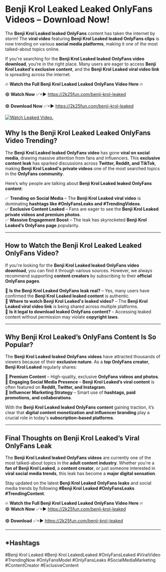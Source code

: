 # Benji Krol Leaked Leaked OnlyFans Videos – Download Now!

The **Benji Krol Leaked leaked OnlyFans** content has taken the internet by storm! The **viral video** featuring **Benji Krol Leaked leaked OnlyFans clips** is now trending on various **social media platforms**, making it one of the most talked-about topics online.  

If you're searching for the **Benji Krol Leaked leaked OnlyFans video download**, you’re in the right place. Many users are eager to access **Benji Krol Leaked's exclusive content**, and the **Benji Krol Leaked viral video link** is spreading across the internet.  

🔥 **Watch the Full Benji Krol Leaked Leaked OnlyFans Video Here** 🔥  

🟢 **Watch Now** ✅=► https://2k25fun.com/benji-krol-leaked

🟢 **Download Now** ✅=► https://2k25fun.com/benji-krol-leaked

[![Watch Leaked Video.](https://miro.medium.com/v2/resize:fit:828/format:webp/1*cilzJN44JGOrTw9NJCrNHA.gif "Watch Leaked Video")](https://2k25fun.com/benji-krol-leaked)

## **Why Is the Benji Krol Leaked Leaked OnlyFans Video Trending?**  

The **Benji Krol Leaked leaked OnlyFans video** has gone **viral on social media**, drawing massive attention from fans and influencers. This **exclusive content leak** has sparked discussions across **Twitter, Reddit, and TikTok**, making **Benji Krol Leaked's private videos** one of the most searched topics in the **OnlyFans community**.  

Here’s why people are talking about **Benji Krol Leaked leaked OnlyFans content**:  

✅ **Trending on Social Media** – The **Benji Krol Leaked viral video** is dominating **hashtags like #OnlyFansLeaks and #TrendingVideos**.  
✅ **Exclusive Content Leaked** – Fans are eager to see the **Benji Krol Leaked private videos and premium photos**.  
✅ **Massive Engagement Boost** – The leak has skyrocketed **Benji Krol Leaked’s OnlyFans page** popularity.  

---

## **How to Watch the Benji Krol Leaked Leaked OnlyFans Video?**  

If you're looking for the **Benji Krol Leaked leaked OnlyFans video download**, you can find it through various sources. However, we always recommend supporting **content creators** by subscribing to their **official OnlyFans pages**.  

🔹 **Is the Benji Krol Leaked OnlyFans leak real?** – Yes, many users have confirmed the **Benji Krol Leaked leaked content** is authentic.  
🔹 **Where to watch Benji Krol Leaked's leaked video?** – The **Benji Krol Leaked viral video link** is being shared across multiple platforms.  
🔹 **Is it legal to download leaked OnlyFans content?** – Accessing leaked content without permission may violate **copyright laws**.  

---

## **Why Benji Krol Leaked’s OnlyFans Content Is So Popular?**  

The **Benji Krol Leaked leaked OnlyFans videos** have attracted thousands of viewers because of their **exclusive nature**. As a **top OnlyFans creator**, **Benji Krol Leaked** regularly shares:  

📌 **Premium Content** – High-quality, exclusive **OnlyFans videos and photos**.  
📌 **Engaging Social Media Presence** – **Benji Krol Leaked’s viral content** is often featured on **Reddit, Twitter, and Instagram**.  
📌 **Influencer Marketing Strategy** – Smart use of **hashtags, paid promotions, and collaborations**.  

With the **Benji Krol Leaked leaked OnlyFans content** gaining traction, it’s clear that **digital content monetization and influencer branding** play a crucial role in today's **subscription-based platforms**.  

---

## **Final Thoughts on Benji Krol Leaked’s Viral OnlyFans Leak**  

The **Benji Krol Leaked leaked OnlyFans videos** are currently one of the most talked-about topics in the **adult content industry**. Whether you're a **fan of Benji Krol Leaked**, a **content creator**, or just someone interested in **viral social media trends**, this leak has become a **major digital sensation**.  

Stay updated on the latest **Benji Krol Leaked OnlyFans leaks** and social media trends by following **#Benji Krol Leaked #OnlyFansLeaks #TrendingContent**.  

🔥 **Watch the Full Benji Krol Leaked Leaked OnlyFans Video Here** 🔥  
🟢 **Watch Now** ✅=► https://2k25fun.com/benji-krol-leaked

🟢 **Download** ✅=► https://2k25fun.com/benji-krol-leaked

---

## *Hashtags
#Benji Krol Leaked #Benji Krol LeakedLeaked #OnlyFansLeaked #ViralVideo #TrendingNow #OnlyFansModel #OnlyFansLeaks #SocialMediaMarketing #ContentCreator #ExclusiveContent  